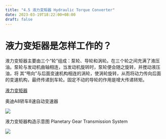 ```yaml
---
title: "4.5 液力变矩器 Hydraulic Torque Converter"
date: 2023-03-19T18:22:00+08:00
draft: false
---
```


# 液力变矩器是怎样工作的？

液力变矩器主要由三个“轮”组成：泵轮、导轮和涡轮。在三个轮之间充满了液压油。泵轮与发动机曲轴相连，当发动机旋转时，泵轮便会随之旋转，并搅动液压油，将
其“甩向”与后面变速机构相连的涡轮，使涡轮旋转，从而将动力传向后面的变速机构，最终传递到车轮。固定不动的导轮的作用是增大传递转矩。

[液力变矩器](http://v.youku.com/v_show/id_XMTY5NTA4MTk2OA==.html)

奥迪A8轿车8速自动变速器

![](https://res.weread.qq.com/wrepub/epub_26688761_206)

液力变矩器构造示意图 Planetary Gear Transmission System

![](https://res.weread.qq.com/wrepub/epub_26688761_207)
